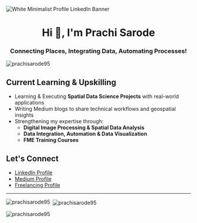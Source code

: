 ![White Minimalist Profile LinkedIn Banner](https://github.com/prachisarode95/prachisarode95/assets/60979131/a9e94a2c-5440-48eb-a219-81f8ff350361)

<h1 align="center">Hi 👋, I'm Prachi Sarode</h1>
<h3 align="center">Connecting Places, Integrating Data, Automating Processes!</h3>

<p align="left"> <img src="https://komarev.com/ghpvc/?username=prachisarode95&label=Profile%20views&color=0e75b6&style=flat" alt="prachisarode95" /> </p>

## Current Learning & Upskilling
- Learning & Executing **Spatial Data Science Projects** with real-world applications  
- Writing Medium blogs to share technical workflows and geospatial insights  
- Strengthening my expertise through:
  - **Digital Image Processing & Spatial Data Analysis**
  - **Data Integration, Automation & Data Visualization**
  - **FME Training Courses**  
  
## Let's Connect
- [LinkedIn Profile](https://linkedin.com/in/prachisarode95)    
- [Medium Profile](https://medium.com/@prachisarode)
- [Freelancing Profile](https://www.teacheron.com/tutor/2zb7) 
---

<p><img align="left" src="https://github-readme-stats.vercel.app/api/top-langs?username=prachisarode95&show_icons=true&locale=en&layout=compact" alt="prachisarode95" /></p>

<p>&nbsp;<img align="center" src="https://github-readme-stats.vercel.app/api?username=prachisarode95&show_icons=true&locale=en" alt="prachisarode95" /></p>

<p><img align="center" src="https://github-readme-streak-stats.herokuapp.com/?user=prachisarode95&" alt="prachisarode95" /></p>
